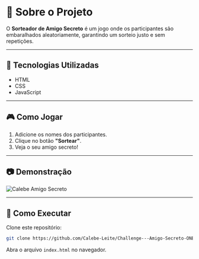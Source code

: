 # 📌 Sobre o Projeto

O **Sorteador de Amigo Secreto** é um jogo onde os participantes são embaralhados aleatoriamente, garantindo um sorteio justo e sem repetições.

---

## 🚀 Tecnologias Utilizadas

- HTML
- CSS
- JavaScript

---

## 🎮 Como Jogar

1. Adicione os nomes dos participantes.
2. Clique no botão **"Sortear"**.
3. Veja o seu amigo secreto!

---

## 📷 Demonstração

![Calebe Amigo Secreto](https://github.com/user-attachments/assets/a467fa6c-6529-4169-9093-2c3cc7219d9d)

---

## 📌 Como Executar

Clone este repositório:

```bash
git clone https://github.com/Calebe-Leite/Challenge---Amigo-Secreto-ONE-
```

Abra o arquivo `index.html` no navegador.
